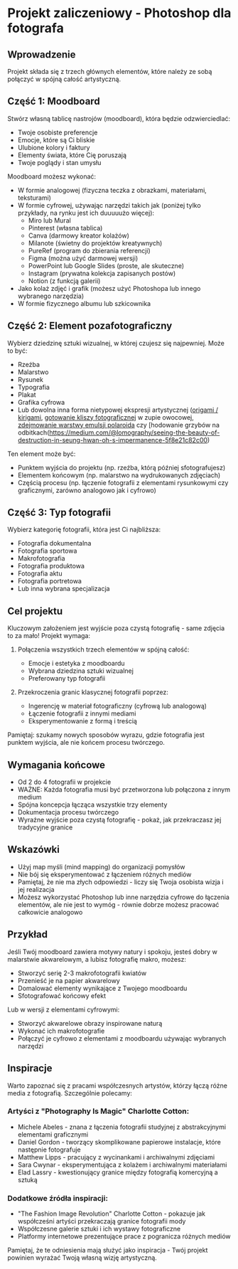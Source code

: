 # Projekt zaliczeniowy - Photoshop dla fotografa

## Wprowadzenie
Projekt składa się z trzech głównych elementów, które należy ze sobą połączyć w spójną całość artystyczną.

## Część 1: Moodboard

Stwórz własną tablicę nastrojów (moodboard), która będzie odzwierciedlać:

* Twoje osobiste preferencje
* Emocje, które są Ci bliskie
* Ulubione kolory i faktury
* Elementy świata, które Cię poruszają
* Twoje poglądy i stan umysłu

Moodboard możesz wykonać:

* W formie analogowej (fizyczna teczka z obrazkami, materiałami, teksturami)
* W formie cyfrowej, używając narzędzi takich jak (poniżej tylko przykłady, na rynku jest ich duuuuużo więcej):
  * Miro lub Mural
  * Pinterest (własna tablica)
  * Canva (darmowy kreator kolażów)
  * Milanote (świetny do projektów kreatywnych)
  * PureRef (program do zbierania referencji)
  * Figma (można użyć darmowej wersji)
  * PowerPoint lub Google Slides (proste, ale skuteczne)
  * Instagram (prywatna kolekcja zapisanych postów)
  * Notion (z funkcją galerii)
* Jako kolaż zdjęć i grafik (możesz użyć Photoshopa lub innego wybranego narzędzia)
* W formie fizycznego albumu lub szkicownika

## Część 2: Element pozafotograficzny

Wybierz dziedzinę sztuki wizualnej, w której czujesz się najpewniej. Może to być:

* Rzeźba
* Malarstwo
* Rysunek
* Typografia
* Plakat
* Grafika cyfrowa
* Lub dowolna inna forma nietypowej ekspresji artystycznej ([origami / kirigami](https://galeria.szkolafotografii.pl/galeria/galeria-dyplomy-2017/krzysztof-majewski/), [gotowanie kliszy fotograficznej](https://www.lomography.com/magazine/265513-cook-your-film-and-create-crazy-effects) w zupie owocowej, [zdejmowanie warstwy emulsji polaroida](https://www.youtube.com/watch?v=j4g7eA5auyY&list=PLlf2vZmJJzOuZry9qV49c2AY0OivTGlEG&index=1) czy [hodowanie grzybów na odbitkach(https://medium.com/@lomography/seeing-the-beauty-of-destruction-in-seung-hwan-oh-s-impermanence-5f8e21c82c00)

Ten element może być:

* Punktem wyjścia do projektu (np. rzeźba, którą później sfotografujesz)
* Elementem końcowym (np. malarstwo na wydrukowanych zdjęciach)
* Częścią procesu (np. łączenie fotografii z elementami rysunkowymi czy graficznymi, zarówno analogowo jak i cyfrowo)

## Część 3: Typ fotografii

Wybierz kategorię fotografii, która jest Ci najbliższa:

* Fotografia dokumentalna
* Fotografia sportowa
* Makrofotografia
* Fotografia produktowa
* Fotografia aktu
* Fotografia portretowa
* Lub inna wybrana specjalizacja

## Cel projektu

Kluczowym założeniem jest wyjście poza czystą fotografię - same zdjęcia to za mało! Projekt wymaga:

1. Połączenia wszystkich trzech elementów w spójną całość:
   * Emocje i estetyka z moodboardu
   * Wybrana dziedzina sztuki wizualnej
   * Preferowany typ fotografii

2. Przekroczenia granic klasycznej fotografii poprzez:
   * Ingerencję w materiał fotograficzny (cyfrową lub analogową)
   * Łączenie fotografii z innymi mediami
   * Eksperymentowanie z formą i treścią

Pamiętaj: szukamy nowych sposobów wyrazu, gdzie fotografia jest punktem wyjścia, ale nie końcem procesu twórczego.

## Wymagania końcowe

* Od 2 do 4 fotografii w projekcie
* WAŻNE: Każda fotografia musi być przetworzona lub połączona z innym medium
* Spójna koncepcja łącząca wszystkie trzy elementy
* Dokumentacja procesu twórczego
* Wyraźne wyjście poza czystą fotografię - pokaż, jak przekraczasz jej tradycyjne granice

## Wskazówki

* Użyj map myśli (mind mapping) do organizacji pomysłów
* Nie bój się eksperymentować z łączeniem różnych mediów
* Pamiętaj, że nie ma złych odpowiedzi - liczy się Twoja osobista wizja i jej realizacja
* Możesz wykorzystać Photoshop lub inne narzędzia cyfrowe do łączenia elementów, ale nie jest to wymóg - równie dobrze możesz pracować całkowicie analogowo

## Przykład

Jeśli Twój moodboard zawiera motywy natury i spokoju, jesteś dobry w malarstwie akwarelowym, a lubisz fotografię makro, możesz:

* Stworzyć serię 2-3 makrofotografii kwiatów
* Przenieść je na papier akwarelowy
* Domalować elementy wynikające z Twojego moodboardu
* Sfotografować końcowy efekt

Lub w wersji z elementami cyfrowymi:

* Stworzyć akwarelowe obrazy inspirowane naturą
* Wykonać ich makrofotografie
* Połączyć je cyfrowo z elementami z moodboardu używając wybranych narzędzi

## Inspiracje

Warto zapoznać się z pracami współczesnych artystów, którzy łączą różne media z fotografią. Szczególnie polecamy:

### Artyści z "Photography Is Magic" Charlotte Cotton:

* Michele Abeles - znana z łączenia fotografii studyjnej z abstrakcyjnymi elementami graficznymi
* Daniel Gordon - tworzący skomplikowane papierowe instalacje, które następnie fotografuje
* Matthew Lipps - pracujący z wycinankami i archiwalnymi zdjęciami
* Sara Cwynar - eksperymentująca z kolażem i archiwalnymi materiałami
* Elad Lassry - kwestionujący granice między fotografią komercyjną a sztuką

### Dodatkowe źródła inspiracji:

* "The Fashion Image Revolution" Charlotte Cotton - pokazuje jak współcześni artyści przekraczają granice fotografii mody
* Współczesne galerie sztuki i ich wystawy fotograficzne
* Platformy internetowe prezentujące prace z pogranicza różnych mediów

Pamiętaj, że te odniesienia mają służyć jako inspiracja - Twój projekt powinien wyrażać Twoją własną wizję artystyczną.

